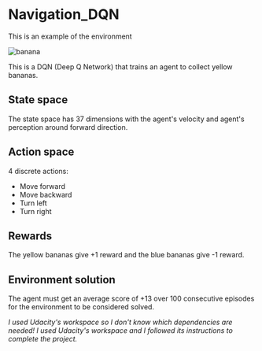 # Navigation_DQN

 This is an example of the environment
 
 ![banana](https://user-images.githubusercontent.com/81542828/233695617-2b259e67-2165-4a1a-bda9-9974afc78a92.gif)
 
 This is a DQN (Deep Q Network) that trains an agent to collect yellow bananas.
 
 ## State space
 
 The state space has 37 dimensions with the agent's velocity and agent's perception around forward direction.
 
 ## Action space
 
 4 discrete actions:
 - Move forward
 - Move backward
 - Turn left
 - Turn right
 
 ## Rewards
 
 The yellow bananas give +1 reward and the blue bananas give -1 reward.
 
 ## Environment solution
 
 The agent must get an average score of +13 over 100 consecutive episodes for the environment to be considered solved.
 
 
 *I used Udacity's workspace so I don't know which dependencies are needed!*
 *I used Udacity's workspace and I followed its instructions to complete the project.*
 
 
 
